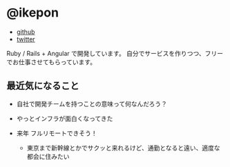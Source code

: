 # @ikepon

* [github](https://github.com/ikepon)
* [twitter](https://twitter.com/ikepon_rb)

Ruby / Rails + Angular で開発しています。
自分でサービスを作りつつ、フリーでお仕事させてもらっています。

## 最近気になること

* 自社で開発チームを持つことの意味って何なんだろう？

* やっとインフラが面白くなってきた

* 来年 フルリモートできそう！
  * 東京まで新幹線とかでサクッと来れるけど、通勤となると遠い、適度な都会に住みたい
